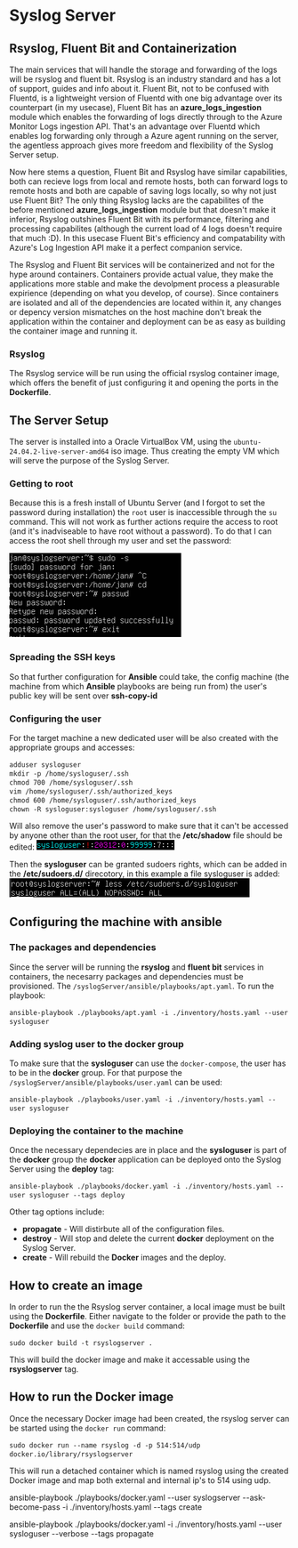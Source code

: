 # Syslog Server

## Rsyslog, Fluent Bit and Containerization
The main services that will handle the storage and forwarding of the logs will be rsyslog and fluent bit. Rsyslog is an industry standard and has a lot of support, guides and info about it. Fluent Bit, not to be confused with Fluentd, is a lightweight version of Fluentd with one big advantage over its counterpart (in my usecase), Fluent Bit has an **azure_logs_ingestion** module which enables the forwarding of logs directly through to the Azure Monitor Logs ingestion API. That's an advantage over Fluentd which enables log forwarding only through a Azure agent running on the server, the agentless approach gives more freedom and flexibility of the Syslog Server setup. 

Now here stems a question, Fluent Bit and Rsyslog have similar capabilities, both can recieve logs from local and remote hosts, both can forward logs to remote hosts and both are capable of saving logs locally, so why not just use Fluent Bit?  The only thing Rsyslog lacks are the capabilites of the before mentioned **azure_logs_ingestion** module but that doesn't make it inferior, Rsyslog outshines Fluent Bit with its performance, filtering and processing capabilites (although the current load of 4 logs doesn't require that much :D). In this usecase Fluent Bit's efficiency and compatability with Azure's Log Ingestion API make it a perfect companion service.

The Rsyslog and Fluent Bit services will be containerized and not for the hype around containers. Containers provide actual value, they make the applications more stable and make the devolpment process a pleasurable expirience (depending on what you develop, of course). Since containers are isolated and all of the dependencies are located within it, any changes or depency version mismatches on the host machine don't break the application within the container and deployment can be as easy as building the container image and running it.

### Rsyslog
The Rsyslog service will be run using the official rsyslog container image, which offers the benefit of just configuring it and opening the ports in the **Dockerfile**. 

## The Server Setup
The server is installed into a Oracle VirtualBox VM, using the ```ubuntu-24.04.2-live-server-amd64``` iso image. Thus creating the empty VM which will serve the purpose of the Syslog Server.

### Getting to root
Because this is a fresh install of Ubuntu Server (and I forgot to set the password during installation) the ```root``` user is inaccessible through the ```su``` command. This will not work as further actions require the access to root (and it's inadviseable to have root without a password). To do that I can access the root shell through my user and set the password:

![Image showing the Log Reading Tool output.](./../img/settingRoot.png)

### Spreading the SSH keys
So that further configuration for **Ansible** could take, the config machine (the machine from which **Ansible** playbooks are being run from) the user's public key will be sent over **ssh-copy-id**


### Configuring the user
For the target machine a new dedicated user will be also created with the appropriate groups and accesses:
```
adduser sysloguser
mkdir -p /home/sysloguser/.ssh
chmod 700 /home/sysloguser/.ssh
vim /home/sysloguser/.ssh/authorized_keys
chmod 600 /home/sysloguser/.ssh/authorized_keys
chown -R sysloguser:sysloguser /home/sysloguser/.ssh
```

Will also remove the user's password to make sure that it can't be accessed by anyone other than the root user, for that the **/etc/shadow** file should be edited:
![Image showing /etc/shadow config.](./../img/sysloguserPass.png)

Then the **sysloguser** can be granted sudoers rights, which can be added in the **/etc/sudoers.d/** direcotory, in this example a file sysloguser is added:
![Image showing /etc/shadow config.](./../img/sysloguserSudoer.png)

## Configuring the machine with ansible

### The packages and dependencies
Since the server will be running the **rsyslog** and **fluent bit** services in containers, the necesarry packages and dependencies must be provisioned. The ```/syslogServer/ansible/playbooks/apt.yaml```. To run the playbook:
```
ansible-playbook ./playbooks/apt.yaml -i ./inventory/hosts.yaml --user sysloguser
```

### Adding syslog user to the docker group
To make sure that the **sysloguser** can use the ```docker-compose```, the user has to be in the **docker** group. For that purpose the  ```/syslogServer/ansible/playbooks/user.yaml``` can be used:
```
ansible-playbook ./playbooks/user.yaml -i ./inventory/hosts.yaml --user sysloguser
```

### Deploying the container to the machine
Once the necessary dependecies are in place and the **sysloguser** is part of the **docker** group the **docker** application can be deployed onto the Syslog Server using the **deploy** tag:
```
ansible-playbook ./playbooks/docker.yaml -i ./inventory/hosts.yaml --user sysloguser --tags deploy
```

Other tag options include:
- **propagate** - Will distirbute all of the configuration files.
- **destroy** - Will stop and delete the current **docker** deployment on the Syslog Server.
- **create** - Will rebuild the **Docker** images and the deploy.



## How to create an image
In order to run the the Rsyslog server container, a local image must be built using the **Dockerfile**.
Either navigate to the folder or provide the path to the **Dockerfile** and use the ```docker build``` command:
```
sudo docker build -t rsyslogserver .
```
This will build the docker image and make it accessable using the **rsyslogserver** tag.

## How to run the Docker image
Once the necessary Docker image had been created, the rsyslog server can be started using the ```docker run``` command:
```
sudo docker run --name rsyslog -d -p 514:514/udp docker.io/library/rsyslogserver
```

This will run a detached container which is named rsyslog using the created Docker image and map both external and internal ip's to 514 using udp.

ansible-playbook ./playbooks/docker.yaml --user syslogserver --ask-become-pass -i ./inventory/hosts.yaml --tags create


ansible-playbook ./playbooks/docker.yaml -i ./inventory/hosts.yaml --user sysloguser  --verbose --tags propagate